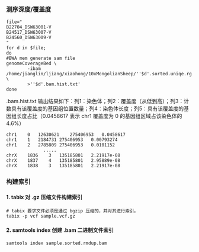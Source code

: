 






### 测序深度/覆盖度
```
file="
B22704_DSW63001-V
B24517_DSW63007-V
B24560_DSW63009-V
"
for d in $file;
do
#BWA mem generate sam file
genomeCoverageBed \
        -ibam /home/jianglin/ljiang/xiaohong/10xMongolianSheep/''$d'.sorted.uniqe.rg.dedup.realn.bam' \
        >''$d'.bam.hist.txt'
done
```
.bam.hist.txt 输出结果如下：列1：染色体；列2：覆盖度（从低到高）；列3：计数具有该覆盖度的基因组位置数量；列4：染色体长度；列5：具有该覆盖度的基因组长度占比（0.0458617 表示 chr1 覆盖度为 0 的基因组区域占该染色体的4.6%）
```
chr1	0	12630621	275406953	0.0458617
chr1	1	2184731	275406953	0.00793274
chr1	2	2785809	275406953	0.0101152
              .....
chrX	1836	3	135185801	2.21917e-08
chrX	1837	4	135185801	2.95889e-08
chrX	1838	3	135185801	2.21917e-08
```


### 构建索引
#### 1. tabix 对 .gz 压缩文件构建索引
```
# tabix 要求文件必须是通过 bgzip 压缩的，并对其进行索引。
tabix -p vcf sample.vcf.gz
```
#### 2. samtools index 创建 .bam 二进制文件索引
```
samtools index sample.sorted.rmdup.bam
```

















































